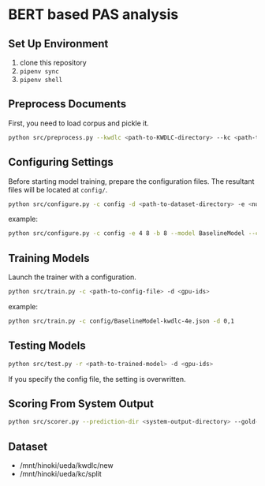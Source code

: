 # BERT based PAS analysis

## Set Up Environment

1. clone this repository
2. `pipenv sync`
3. `pipenv shell`

## Preprocess Documents

First, you need to load corpus and pickle it.

```zsh
python src/preprocess.py --kwdlc <path-to-KWDLC-directory> --kc <path-to-KyotoCorpus-directory> --out <path-to-output-directory>
```

## Configuring Settings

Before starting model training, prepare the configuration files.
The resultant files will be located at `config/`.

```zsh
python src/configure.py -c config -d <path-to-dataset-directory> -e <num-epochs> -b <batch-size> --model <model-name> --corpus kwdlc
```

example:

```zsh
python src/configure.py -c config -e 4 8 -b 8 --model BaselineModel --corpus kwdlc all
```

## Training Models

Launch the trainer with a configuration.

```zsh
python src/train.py -c <path-to-config-file> -d <gpu-ids>
```

example:

```zsh
python src/train.py -c config/BaselineModel-kwdlc-4e.json -d 0,1
```

## Testing Models

```zsh
python src/test.py -r <path-to-trained-model> -d <gpu-ids>
```

If you specify the config file, the setting is overwritten.

## Scoring From System Output

```zsh
python src/scorer.py --prediction-dir <system-output-directory> --gold-dir <gold-directory> --read-prediction-from-pas-tag
```

## Dataset

- /mnt/hinoki/ueda/kwdlc/new
- /mnt/hinoki/ueda/kc/split
